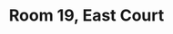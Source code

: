 ---
basin: 'Yes'
cudn: true
floor: First
grade: 3
images: []
living_room: 'No'
location: East Court
name: '19'
network: Wired and Wireless
title: Room 19, East Court
---